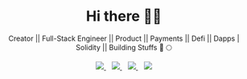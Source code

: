 <h1 align='center'>Hi there 👋🏾</h1>

<p align='center'>Creator || Full-Stack Engineer || Product || Payments || Defi || Dapps | Solidity || Building Stuffs 🚀 🌕</p>

<p align='center'>
<!-- <a href="https://wa.me/?text=Hello Josh" target="_blank">
  <img src="https://img.shields.io/badge/WHATSAPP-%2325D366.svg?&style=for-the-badge&logo=whatsapp&logoColor=white" />
</a>&nbsp;&nbsp; -->
<a href="https://twitter.com/jcbrizzy" target="_blank">
  <img src="https://img.shields.io/badge/twitter-%231DA1F2.svg?&style=for-the-badge&logo=twitter&logoColor=white" />
</a>&nbsp;&nbsp;
<a href="https://www.linkedin.com/in/joshua-c-tebepina-77b9077b" target="_blank">
  <img src="https://img.shields.io/badge/linkedin-%230077B5.svg?&style=for-the-badge&logo=linkedin&logoColor=white" />
</a>&nbsp;&nbsp;
<a href="mailto:jcbrizzymusic@gmail.com" target="_blank">
  <img src="https://img.shields.io/badge/email me-%23D14836.svg?&style=for-the-badge&logo=gmail&logoColor=white" />
</a>&nbsp;&nbsp;
  <a href="https://www.joshuatebepina.com" target="_blank"> 
  <img src="https://img.shields.io/badge/Website-2ECCAA?logo=weblate&logoColor=fff&style=for-the-badge&logo=weblate&logoColor=white" />
       </a>
  
  <!--
  <p align = "center">
  <img src = "">
  <img src = "">
</p>
-->
</p>
 

<!-- <p align='center'>
<a href=""><img src="" width="208" height="58" alt="profile for Joshua at Stack Overflow, Q&amp;A for professional and enthusiast programmers" title="profile for Joshua at Stack Overflow, Q&amp;A for professional and enthusiast programmers"></a>&nbsp;&nbsp;
</p> -->

